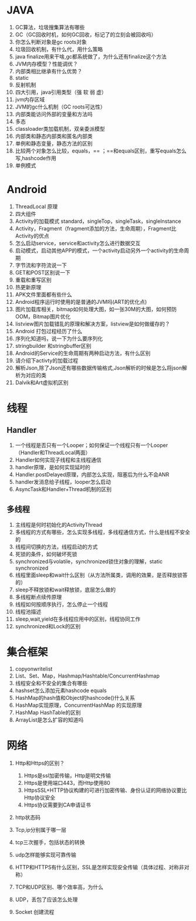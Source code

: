 # JAVA
1. GC算法，垃圾搜集算法有哪些
2. GC（GC回收时机，如何GC回收，标记了的立刻会被回收吗）
3. 你怎么判断对象是gc roots对象
4. 垃圾回收机制，有什么代，用什么策略
5. java finalize用来干啥,gc都系统做了，为什么还有finalize这个方法
6. JVM内存模型？性能调优？
7. 内部类相比继承有什么优势？
8. static
9. 反射机制
10. 四大引用，java引用类型（强 软 弱 虚）
11. jvm内存区域
12. JVM的gc什么机制（GC roots可达性）
13. 内部类能访问外部的变量和方法吗
14. 多态
15. classloader类加载机制，双亲委派模型
16. 内部类和静态内部类和匿名内部类
17. 单例和静态变量，静态方法的区别
18. 比较两个对象怎么比较，equals，== ；==和equals区别，重写equals怎么写,hashcode作用
19. 单例模式

# Android

1. ThreadLocal 原理
2. 四大组件
3. Activity的加载模式 standard，singleTop，singleTask，singleInstance
4. Activity，Fragment（fragment添加的方法，生命周期），Fragment比Activity的优点
5. 怎么启动service，service和activity怎么进行数据交互
6. 启动模式，启动其他APP的模式，一个activity启动另外一个activity的生命周期
7. 字节流和字符流说一下
8. GET和POST区别说一下
9. 重载和重写区别
10. 热更新原理
11. APK文件里面都有些什么
12. Android程序运行时使用的是普通的JVM吗(ART的优化点)
13. 图片加载库相关，bitmap如何处理大图，如一张30M的大图，如何预防OOM，Bitmap图片优化
14. listview图片加载错乱的原理和解决方案，listview是如何做缓存的？
15. Android 打包过程经历了什么
16. 序列化知道吗，说一下为什么要序列化
17. stringbuilder  和stringbuffer区别
18. Android的Service的生命周期有两种启动方法，有什么区别
19. 请介绍下activty的加载过程
20. 解析Json,除了Json还有哪些数据传输格式,Json解析的时候是怎么将json解析为对应的类
21. Dalvik和Art虚拟机区别

# 线程

## Handler

1. 一个线程是否只有一个Looper；如何保证一个线程只有一个Looper（Handler和ThreadLocal两面）
2. Handler如何实现子线程和主线程通信
3. handler原理，是如何实现延时的
4. Handler.postDelayed原理，内部怎么实现，阻塞后为什么不会ANR
5. handler发消息给子线程，looper怎么启动
6. AsyncTask和Handler+Thread机制的区别

## 多线程

1. 主线程是何时初始化的ActivityThread
2. 多线程的方式有哪些，怎么实现多线程，多线程通信方式，什么是线程不安全的
3. 线程间切换的方法，线程启动的方式
4. 死锁的条件，如何破坏死锁
5. synchronized与volatile，synchronized锁住对象的理解，static synchronized
6. 线程里面sleep和wait什么区别（从方法所属类，调用的效果，是否释放锁答的）
7. sleep不释放锁和wait释放锁，底层怎么做的
8. 多线程断点续传原理
9. 线程如何按顺序执行，怎么停止一个线程
10. 线程池描述
11. sleep,wait,yield在多线程应用中的区别，线程协同工作
12. synchronized和Lock的区别

# 集合框架

1. copyonwritelist
2. List、Set、Map，Hashmap/Hashtable/ConcurrentHashmap
3. 线程安全和不安全的集合有哪些
4. hashset怎么添加元素hashcode equals
5. HashMap的hash值和Object的hashcode()什么关系
6. HashMap实现原理，ConcurrentHashMap 的实现原理
7. HashMap HashTable的区别
8. ArrayList是怎么扩容的知道吗

# 网络

1. Http和Https的区别？
   1. Https是ssl加密传输，Http是明文传输
   2. Https是使用端口443，而Http使用80
   3. HttpsSSL+HTTP协议构建的可进行加密传输、身份认证的网络协议要比Http协议安全
   4. Https协议需要到CA申请证书

2. http状态码
3. Tcp,ip分别属于哪一层
4. tcp三次握手，包括状态的转换
5. udp怎样能够实现可靠传输
6. HTTP和HTTPS有什么区别，SSL是怎样实现安全传输（具体过程、对称非对称）
7. TCP和UDP区别、哪个效率高，为什么
8. UDP，丢包了应该怎么处理
9. Socket 创建流程